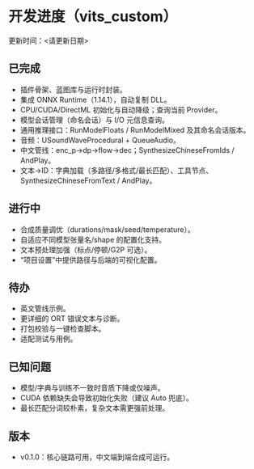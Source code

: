 # 开发进度（vits_custom）

更新时间：<请更新日期>

## 已完成
- 插件骨架、蓝图库与运行时封装。
- 集成 ONNX Runtime（1.14.1），自动复制 DLL。
- CPU/CUDA/DirectML 初始化与自动降级；查询当前 Provider。
- 模型会话管理（命名会话）与 I/O 元信息查询。
- 通用推理接口：RunModelFloats / RunModelMixed 及其命名会话版本。
- 音频：USoundWaveProcedural + QueueAudio。
- 中文管线：enc_p→dp→flow→dec；SynthesizeChineseFromIds / AndPlay。
- 文本→ID：字典加载（多路径/多格式/最长匹配）、工具节点、SynthesizeChineseFromText / AndPlay。

## 进行中
- 合成质量调优（durations/mask/seed/temperature）。
- 自适应不同模型张量名/shape 的配置化支持。
- 文本预处理加强（标点/停顿/G2P 可选）。
- “项目设置”中提供路径与后端的可视化配置。

## 待办
- 英文管线示例。
- 更详细的 ORT 错误文本与诊断。
- 打包校验与一键检查脚本。
- 适配测试与用例。

## 已知问题
- 模型/字典与训练不一致时音质下降或仅噪声。
- CUDA 依赖缺失会导致初始化失败（建议 Auto 兜底）。
- 最长匹配分词较朴素，复杂文本需更强前处理。

## 版本
- v0.1.0：核心链路可用，中文端到端合成可运行。

